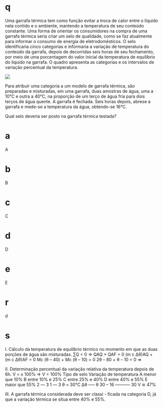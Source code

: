 # q
Uma garrafa térmica tem como função evitar a troca de calor entre o líquido nela contido e o ambiente, mantendo a temperatura de seu conteúdo constante. Uma forma de orientar os consumidores na compra de uma garrafa térmica seria criar um selo de qualidade, como se faz atualmente para informar o consumo de energia de eletrodomésticos. O selo identificaria cinco categorias e informaria a variação de temperatura do conteúdo da garrafa, depois de decorridas seis horas de seu fechamento, por meio de uma porcentagem do valor inicial da temperatura de equilíbrio do líquido na garrafa. O quadro apresenta as categorias e os intervalos de variação percentual da temperatura.

![](https://firebasestorage.googleapis.com/v0/b/firebase-enemio.appspot.com/o/questoes%2F190%2Ff3132e69-5c66-1f37-6fd1-7a158ccbcf5f.png?alt=media\&token=5e31d603-1d51-4233-b5be-7a6a590206e3)

Para atribuir uma categoria a um modelo de garrafa térmica, são preparadas e misturadas, em uma garrafa, duas amostras de água, uma a 10°C e outra a 40°C, na proporção de um terço de água fria para dois terços de água quente. A garrafa é fechada. Seis horas depois, abrese a garrafa e mede-se a temperatura da água, obtendo-se 16°C.

Qual selo deveria ser posto na garrafa térmica testada?

# a
A

# b
B

# c
C

# d
D

# e
E

# r
d

# s
I. Cálculo da temperatura de equilíbrio térmico no momento em que as duas porções de água são misturadas. ∑Q = 0 ⇒ QAQ + QAF = 0 (m c Δθ)AQ + (m c Δθ)AF = 0 Mc (θ – 40) + Mc (θ – 10) = 0 2θ – 80 + θ – 10 = 0 ⇒

II. Determinação percentual da variação relativa da temperatura depois de 6h. V = x 100% ⇒ V = 100% Tipo de selo Variação de temperatura A menor que 10% B entre 10% e 25% C entre 25% e 40% D entre 40% e 55% E maior que 55% 2 –– 3 1 –– 3 θ = 30°C Δθ ––– θ 30 – 16 ––––––– 30 V ≅ 47%

III. A garrafa térmica considerada deve ser classi - ficada na categoria D, já que a variação térmica se situa entre 40% e 55%.
